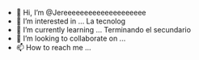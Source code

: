 - 👋 Hi, I’m @Jereeeeeeeeeeeeeeeeeeee
- 👀 I’m interested in ...  La tecnolog
- 🌱 I’m currently learning ...  Terminando el secundario
- 💞️ I’m looking to collaborate on ...
- 📫 How to reach me ...

<!---
Jereeeeeeeeeeeeeeeeeeee/Jereeeeeeeeeeeeeeeeeeee is a ✨ special ✨ repository because its `README.md` (this file) appears on your GitHub profile.
You can click the Preview link to take a look at your changes.
--->
